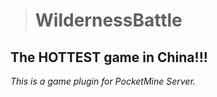 > # **WildernessBattle**
**The HOTTEST game in China!!!**
---
*This is a game plugin for PocketMine Server.*